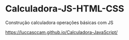 # Calculadora-JS-HTML-CSS
Construção calculadora operações básicas com JS

https://luccasccam.github.io/Calculadora-JavaScript/
